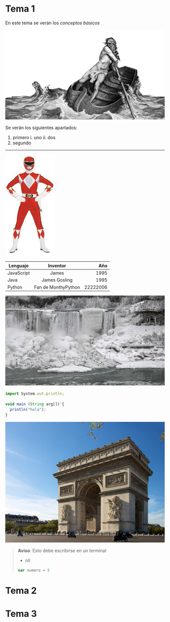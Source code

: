 # Tema 1

En este tema se verán los *conceptos básicos*

![Imágenes varias](Tema1/assets/karonte.png)


Se verán los siguientes apartados:

1. primero
i. uno
  ii. dos
3. segundo

---

![Imágenes varias](Tema1/assets/Power_Ranger.jpeg)

Lenguaje   |   Inventor     |   Año
-----------|:--------------:|--------:
JavaScript | James          | 1995
Java       | James Gosling  | 1995
Python     | Fan de MonthyPython  |  22222006

![Imágenes varias](Tema1/assets/Cataratas_Niagara_Congeladas.jpg)

   ```JavaScript
   import System.out.println;

   void main (String arg[])¨{
     println("hola");
   }
   ```

![Imágenes varias](Tema1/assets/Arco_del_Triunfo.jpg)

> **Aviso**: Esto debe escribirse en un terminal
> - nll
> ```javascript
> var numero = 5
> ```



# Tema 2




# Tema 3


